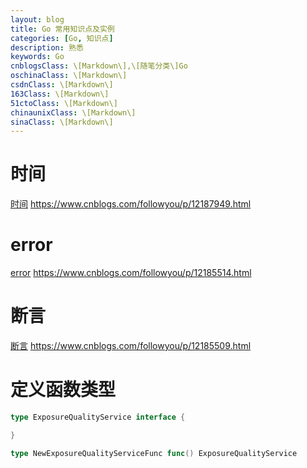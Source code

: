 ```yaml
---
layout: blog
title: Go 常用知识点及实例
categories: [Go, 知识点]
description: 熟悉
keywords: Go
cnblogsClass: \[Markdown\],\[随笔分类\]Go
oschinaClass: \[Markdown\]
csdnClass: \[Markdown\]
163Class: \[Markdown\]
51ctoClass: \[Markdown\]
chinaunixClass: \[Markdown\]
sinaClass: \[Markdown\]
---
```


# 时间
[时间](https://www.cnblogs.com/followyou/p/12187949.html) https://www.cnblogs.com/followyou/p/12187949.html

# error
[error](https://www.cnblogs.com/followyou/p/12185514.html) https://www.cnblogs.com/followyou/p/12185514.html

# 断言
[断言](https://www.cnblogs.com/followyou/p/12185509.html) https://www.cnblogs.com/followyou/p/12185509.html

# 定义函数类型
```go
type ExposureQualityService interface {

}

type NewExposureQualityServiceFunc func() ExposureQualityService
```
